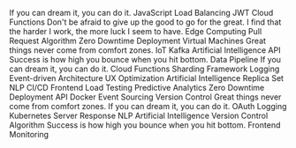 If you can dream it, you can do it. JavaScript Load Balancing JWT Cloud Functions Don't be afraid to give up the good to go for the great. I find that the harder I work, the more luck I seem to have. Edge Computing
Pull Request Algorithm Zero Downtime Deployment Virtual Machines Great things never come from comfort zones. IoT Kafka Artificial Intelligence API Success is how high you bounce when you hit bottom. Data Pipeline If you can dream it, you can do it. Cloud Functions
Sharding Framework Logging Event-driven Architecture UX Optimization
Artificial Intelligence Replica Set NLP CI/CD Frontend Load Testing Predictive Analytics
Zero Downtime Deployment API Docker Event Sourcing Version Control Great things never come from comfort zones. If you can dream it, you can do it. OAuth Logging Kubernetes
Server Response NLP Artificial Intelligence Version Control Algorithm Success is how high you bounce when you hit bottom. Frontend Monitoring
